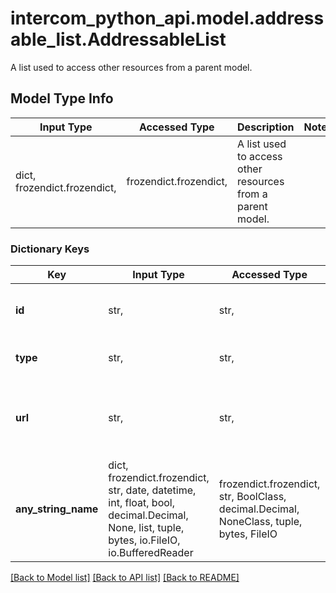# intercom_python_api.model.addressable_list.AddressableList

A list used to access other resources from a parent model.

## Model Type Info
Input Type | Accessed Type | Description | Notes
------------ | ------------- | ------------- | -------------
dict, frozendict.frozendict,  | frozendict.frozendict,  | A list used to access other resources from a parent model. | 

### Dictionary Keys
Key | Input Type | Accessed Type | Description | Notes
------------ | ------------- | ------------- | ------------- | -------------
**id** | str,  | str,  | The id of the addressable object | [optional] 
**type** | str,  | str,  | The addressable object type | [optional] 
**url** | str,  | str,  | Url to get more company resources for this contact | [optional] 
**any_string_name** | dict, frozendict.frozendict, str, date, datetime, int, float, bool, decimal.Decimal, None, list, tuple, bytes, io.FileIO, io.BufferedReader | frozendict.frozendict, str, BoolClass, decimal.Decimal, NoneClass, tuple, bytes, FileIO | any string name can be used but the value must be the correct type | [optional]

[[Back to Model list]](../../README.md#documentation-for-models) [[Back to API list]](../../README.md#documentation-for-api-endpoints) [[Back to README]](../../README.md)

